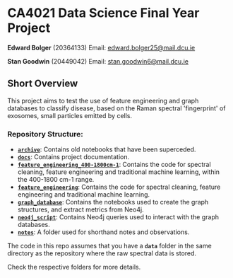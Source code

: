 # CA4021 Data Science Final Year Project

**Edward Bolger** (20364133) Email: [edward.bolger25@mail.dcu.ie](edward.bolger25@mail.dcu.ie)

**Stan Goodwin** (20449042) Email: [stan.goodwin6@mail.dcu.ie](stan.goodwin6@mail.dcu.ie)

## Short Overview

This project aims to test the use of feature engineering and graph databases to classify disease, based on the Raman spectral 'fingerprint' of exosomes, small particles emitted by cells.

### Repository Structure:

- [**`archive`**](./archive): Contains old notebooks that have been superceded.
- [**`docs`**](./docs): Contains project documentation.
- [**`feature_engineering_400-1800cm-1`**](./feature_engineering_400-1800cm-1): Contains the code for spectral cleaning, feature engineering and traditional machine learning, within the 400-1800 cm-1 range.
- [**`feature_engineering`**](./feature_engineering): Contains the code for spectral cleaning, feature engineering and traditional machine learning.
- [**`graph_database`**](./graph_database): Contains the notebooks used to create the graph structures, and extract metrics from Neo4j.
- [**`neo4j_script`**](./neo4j_script): Contains Neo4j queries used to interact with the graph databases.
- [**`notes`**](./notes): A folder used for shorthand notes and observations.

The code in this repo assumes that you have a **`data`** folder in the same directory as the repository where the raw spectral data is stored.

Check the respective folders for more details.
